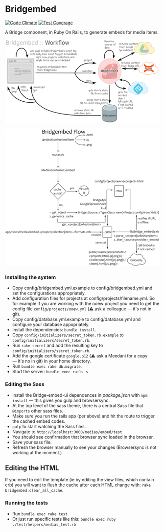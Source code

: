 Bridgembed
==========

[![Code Climate](https://codeclimate.com/repos/549c8a48e30ba06537002021/badges/2e1f5ed3a05c045248dc/gpa.svg)](https://codeclimate.com/repos/549c8a48e30ba06537002021/feed) 
[![Test Coverage](https://codeclimate.com/repos/549c8a48e30ba06537002021/badges/2e1f5ed3a05c045248dc/coverage.svg)](https://codeclimate.com/repos/549c8a48e30ba06537002021/feed)

A Bridge component, in Ruby On Rails, to generate embeds for media items.

![Workflow](doc/workflow.png?raw=true "Workflow")

![Code Flow](doc/codeflow.png?raw=true "Code Flow")

### Installing the system

* Copy config/bridgembed.yml.example to config/bridgembed.yml and set the configurations appropriately.
* Add configuration files for projects at config/projects/filename.yml. So for example if you are working with the ooew project you need to get the config file `config/projects/ooew.yml` (:warning: ask a colleague — it's not in git).
* Copy config/database.yml.example to config/database.yml and configure your database appopriately.
* Install the dependencies: `bundle install`.
* Copy `config/initializers/secret_token.rb.example` to `config/initializers/secret_token.rb`.
* Run `rake secret` and add the resulting key to `config/initializers/secret_token.rb`.
* Add the google certificate `google.p12` (:warning: ask a Meedani for a copy — it's no in git) in your home directory.
* Run `bundle exec rake db:migrate`.
* Start the server: `bundle exec rails s`

### Editing the Sass

* Install the Bridge-embed-ui dependences in *package.json* with `npm install` — this gives you gulp and browsersync.
* At the top level of the sass theme, there is a central Sass file that `@imports` other sass files.
* Make sure you run the rails app (per above) and hit the route to trigger the cached embed codes. 
* `gulp` to start watching the Sass files.
* Navigate to `http://localhost:3000/medias/embed/test`
* You should see confirmation that browser sync loaded in the browser. 
* Save your sass file.
* Refresh the browser manually to see your changes (Browsersync is not working at the moment.)

## Editing the HTML

If you need to edit the template (ie by editing the view files, which contain erb) you will want to flush the cache after each HTML change with: `rake bridgembed:clear_all_cache`.

### Running the tests

* Run `bundle exec rake test`
* Or just run specific tests like this: `bundle exec ruby ./test/helpers/medias_test.rb`
